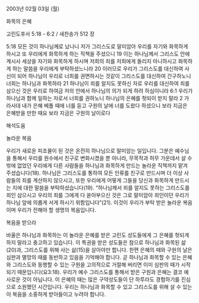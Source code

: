 2003년 02월 03일 (월)

화목의 은혜



고린도후서 5:18 - 6:2 / 새찬송가 512 장


5:18 모든 것이 하나님께로 났나니 저가 그리스도로 말미암아 우리를 자기와 화목하게 하시고 또 우리에게 화목하게 하는 직책을 주셨으니 
19 이는 하나님께서 그리스도 안에 계시사 세상을 자기와 화목하게 하시며 저희의 죄를 저희에게 돌리지 아니하시고 화목하게 하는 말씀을 우리에게 부탁하셨느니라 
20 이러므로 우리가 그리스도를 대신하여 사신이 되어 하나님이 우리로 너희를 권면하시는 것같이 그리스도를 대신하여 간구하노니 너희는 하나님과 화목하라 
21 하나님이 죄를 알지도 못하신 자로 우리를 대신하여 죄를 삼으신 것은 우리로 하여금 저의 안에서 하나님의 의가 되게 하려 하심이니라 
6:1 우리가 하나님과 함께 일하는 자로서 너희를 권하노니 하나님의 은혜를 헛되이 받지 말라 
2 가라사대 내가 은혜 베풀 때에 너를 듣고 구원의 날에 너를 도왔다 하셨으니 보라 지금은 은혜받을 만한 때요 보라 지금은 구원의 날이로다

해석도움





놀라운 복음 

우리가 새로운 피조물이 된 것은 온전히 하나님으로 말미암는 일입니다. 그분은 예수님을 통해서 우리를 원수에서 친구로 변화시켰을 뿐 아니라, 무목적과 허무 가운데서 살 수밖에 없었던 우리에게 다른 사람들을 하나님과 화목하게 만드는 놀라운 직책까지 맡겨 주셨습니다(18). 하나님은 그리스도를 통하여 모든 인류를 친구로 만드시며 더 이상 사람들의 죄를 계산하지 않으시고, 또한 우리에게 어떻게 그들을 당신과 화목하게 만드시는 지에 대한 말씀을 부탁하셨습니다(19). “하나님께서 죄를 알지도 못하는 그리스도를 죄인 삼으시고 우리의 죄를 그에게 다 쏟아부으신 것은 그로 말미암아 죄인이던 우리가 하나님 앞에 의롭게 서게 하시기 위함입니다”(21). 이것이 우리가 부탁 받은 놀라운 복음이며 우리가 전해야 할 생명의 복음입니다. 

복음을 받으라 

바울은 하나님과 화목하는 이 놀라운 은혜를 받은 고린도 성도들에게 그 은혜를 헛되게 하지 말라고 충고하고 있습니다. 이 특권을 받은 성도들은 참으로 하나님과 화목된 삶(20)과, 그리스도를 위해 사는 삶(15)을 살아야만 합니다. 한편 은혜의 때와 구원의 날은 심판과 멸망의 때를 동반하고 있음을 기억해야 합니다. 곧 하나님과 화목할 수 있는 은혜와 그리스도와 동행할 수 있는 구원을 고의적으로 거절해 버리면 이미 심판의 때가 시작되기 때문입니다(요3:18). 우리가 예수 그리스도를 통해서 받은 구원과 은혜는 결코 예사로운 것이 아닙니다. 이 은혜의 때는 많은 구약성도들이 단 하루라도 경험하기를 진심으로 소원했던 시간입니다. 우리는 하나님과 화목할 수 있고 그리스도를 위해 살 수 있는 이 복음을 소중하게 받아들이고 누려야 합니다.